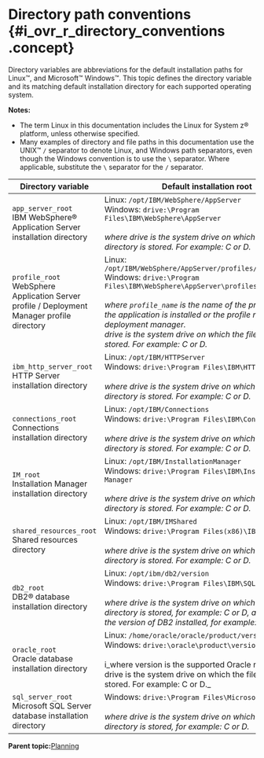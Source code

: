 # Directory path conventions {#i_ovr_r_directory_conventions .concept}

Directory variables are abbreviations for the default installation paths for Linux™, and Microsoft™ Windows™. This topic defines the directory variable and its matching default installation directory for each supported operating system.

**Notes:**

-   The term Linux in this documentation includes the Linux for System z® platform, unless otherwise specified.
-   Many examples of directory and file paths in this documentation use the UNIX™ `/` separator to denote Linux, and Windows path separators, even though the Windows convention is to use the `\` separator. Where applicable, substitute the `\` separator for the `/` separator.

| Directory variable | Default installation root |
| ------------------ | ------------------------- |
| `app_server_root`<br>IBM WebSphere® Application Server installation directory |Linux: `/opt/IBM/WebSphere/AppServer` <br> Windows: `drive:\Program Files\IBM\WebSphere\AppServer`<br><br>_where drive is the system drive on which the file directory is stored. For example: C or D._ |
|`profile_root`<br>WebSphere Application Server profile / Deployment Manager profile directory |Linux: `/opt/IBM/WebSphere/AppServer/profiles/profile_name`<br>Windows: `drive:\Program Files\IBM\WebSphere\AppServer\profiles\profile_name`<br><br>_where `profile_name` is the name of the profile on which the application is installed or the profile name of the deployment manager.<br>drive is the system drive on which the file directory is stored. For example: C or D._|
|`ibm_http_server_root`<br>HTTP Server installation directory |Linux: `/opt/IBM/HTTPServer`<br>Windows: `drive:\Program Files\IBM\HTTPServer`<br><br>_where drive is the system drive on which the file directory is stored. For example: C or D._|
|`connections_root`<br>Connections installation directory |Linux: `/opt/IBM/Connections`<br>Windows: `drive:\Program Files\IBM\Connections`<br><br>_where drive is the system drive on which the file directory is stored. For example: C or D._|
|`IM_root`<br>Installation Manager installation directory |Linux: `/opt/IBM/InstallationManager`<br>Windows: `drive:\Program Files\IBM\Installation Manager`<br><br> _where drive is the system drive on which the file directory is stored. For example: C or D._|
|`shared_resources_root`<br>Shared resources directory |Linux: `/opt/IBM/IMShared`<br>Windows: `drive:\Program Files(x86)\IBM\IMShared`<br><br>_where drive is the system drive on which the file directory is stored. For example: C or D._|
|`db2_root`<br>DB2® database installation directory |Linux: `/opt/ibm/db2/version`<br>Windows: `drive:\Program Files\IBM\SQLLIB\version`<br><br>_where drive is the system drive on which the file directory is stored, for example: C or D, and version is the version of DB2 installed, for example: V9.5 or V9.7._|
|`oracle_root`<br>Oracle database installation directory |Linux: `/home/oracle/oracle/product/version/db_1`<br>Windows: `drive:\oracle\product\version\db_1`<br><br>i_where version is the supported Oracle number and drive is the system drive on which the file directory is stored. For example: C or D._|
|`sql_server_root`<br>Microsoft SQL Server database installation directory |Windows: `drive:\Program Files\Microsoft SQL Server`<br><br>_where drive is the system drive on which the file directory is stored, for example: C or D._|

**Parent topic:**[Planning](../plan/c_installation_overview.md)

